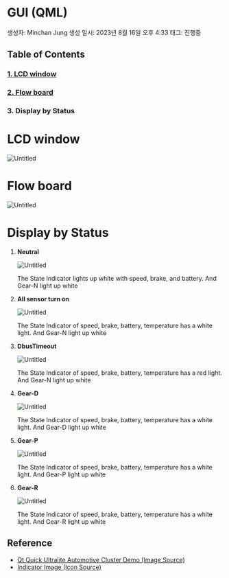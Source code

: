 # GUI (QML)

생성자: Minchan Jung
생성 일시: 2023년 8월 16일 오후 4:33
태그: 진행중

## ****Table of Contents****

### [1. **LCD window**](https://www.notion.so/GUI-QML-e493d2f5468b45778fb35a36313d8ed9?pvs=21)

### [2. **Flow board**](https://www.notion.so/GUI-QML-e493d2f5468b45778fb35a36313d8ed9?pvs=21)

### 3. **Display by Status**

# **LCD window**

![Untitled](GUI%20(QML)%20e493d2f5468b45778fb35a36313d8ed9/Untitled.png)

# **Flow board**

![Untitled](GUI%20(QML)%20e493d2f5468b45778fb35a36313d8ed9/Untitled%201.png)

# **Display by Status**

1. **Neutral**
    
    ![Untitled](GUI%20(QML)%20e493d2f5468b45778fb35a36313d8ed9/Untitled%202.png)
    
    The State Indicator lights up white with speed, brake, and battery. And Gear-N light up white
    
2. **All sensor turn on**
    
    ![Untitled](GUI%20(QML)%20e493d2f5468b45778fb35a36313d8ed9/Untitled%203.png)
    
    The State Indicator of speed, brake, battery, temperature has a white light. And Gear-N light up white
    

1. **DbusTimeout**
    
    ![Untitled](GUI%20(QML)%20e493d2f5468b45778fb35a36313d8ed9/Untitled%204.png)
    
    The State Indicator of speed, brake, battery, temperature has a red light.  And Gear-N light up white
    

1. **Gear-D**
    
    ![Untitled](GUI%20(QML)%20e493d2f5468b45778fb35a36313d8ed9/Untitled%205.png)
    
    The State Indicator of speed, brake, battery, temperature has a white light. And Gear-D light up white
    

1. **Gear-P**
    
    ![Untitled](GUI%20(QML)%20e493d2f5468b45778fb35a36313d8ed9/Untitled%206.png)
    
    The State Indicator of speed, brake, battery, temperature has a white light. And Gear-P light up white
    

1. **Gear-R**
    
    ![Untitled](GUI%20(QML)%20e493d2f5468b45778fb35a36313d8ed9/Untitled%207.png)
    
    The State Indicator of speed, brake, battery, temperature has a white light. And Gear-R light up white
    

## Reference

- [Qt Quick Ultralite Automotive Cluster Demo (Image Source)](https://doc.qt.io/QtForMCUs-2.5/quickultralite-automotive-example.html)
- [Indicator Image (Icon Source)](https://www.flaticon.com/kr/free-icons/)
